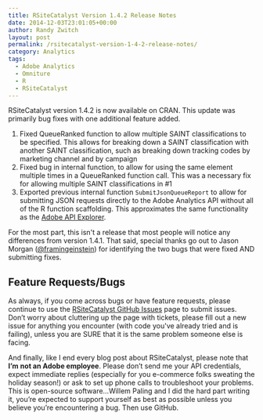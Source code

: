```yaml
---
title: RSiteCatalyst Version 1.4.2 Release Notes
date: 2014-12-03T23:01:05+00:00
author: Randy Zwitch
layout: post
permalink: /rsitecatalyst-version-1-4-2-release-notes/
category: Analytics
tags:
  - Adobe Analytics
  - Omniture
  - R
  - RSiteCatalyst
---
```

RSiteCatalyst version 1.4.2 is now available on CRAN. This update was primarily bug fixes with one additional feature added.

  1. Fixed QueueRanked function to allow multiple SAINT classifications to be specified. This allows for breaking down a SAINT classification with another SAINT classification, such as breaking down tracking codes by marketing channel and by campaign
  2. Fixed bug in internal function, to allow for using the same element multiple times in a QueueRanked function call. This was a necessary fix for allowing multiple SAINT classifications in #1
  3. Exported previous internal function `SubmitJsonQueueReport` to allow for submitting JSON requests directly to the Adobe Analytics API without all of the R function scaffolding. This approximates the same functionality as the [Adobe API Explorer](https://marketing.adobe.com/developer/get-started/api-explorer).

For the most part, this isn't a release that most people will notice any differences from version 1.4.1. That said, special thanks go out to Jason Morgan ([@framingeinstein](https://github.com/framingeinstein)) for identifying the two bugs that were fixed AND submitting fixes.

## Feature Requests/Bugs

As always, if you come across bugs or have feature requests, please continue to use the [RSiteCatalyst GitHub Issues](https://github.com/randyzwitch/RSiteCatalyst/issues) page to submit issues. Don’t worry about cluttering up the page with tickets, please fill out a new issue for anything you encounter (with code you've already tried and is failing), unless you are SURE that it is the same problem someone else is facing.

And finally, like I end every blog post about RSiteCatalyst, please note that **I’m** **not an Adobe employee**. Please don’t send me your API credentials, expect immediate replies (especially for you e-commerce folks sweating the holiday season!) or ask to set up phone calls to troubleshoot your problems. This is open-source software…Willem Paling and I did the hard part writing it, you’re expected to support yourself as best as possible unless you believe you’re encountering a bug. Then use GitHub.
